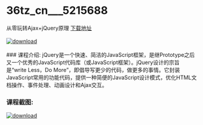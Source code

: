 # 36tz_cn___5215688
从零玩转Ajax+jQuery原理
[下载地址](http://www.36tz.cn/article/5215688 "下载地址")
<br/></br>[![download](http://36tz.cn/muke_img/2020_10_2-44-300x212.png "下载地址")](http://www.36tz.cn/article/5215688 "下载地址")
<br/></br>### 课程介绍:
jQuery是一个快速、简洁的JavaScript框架，是继Prototype之后又一个优秀的JavaScript代码库（或JavaScript框架）。jQuery设计的宗旨是“write Less，Do More”，即倡导写更少的代码，做更多的事情。它封装JavaScript常用的功能代码，提供一种简便的JavaScript设计模式，优化HTML文档操作、事件处理、动画设计和Ajax交互。

### 课程截图:
[![download](http://36tz.cn/muke_img/2020_10_1-47.png "下载地址")](http://www.36tz.cn/article/5215688 "下载地址")
